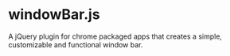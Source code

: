 # windowBar.js
A jQuery plugin for chrome packaged apps that creates a simple, customizable and functional window bar. 

